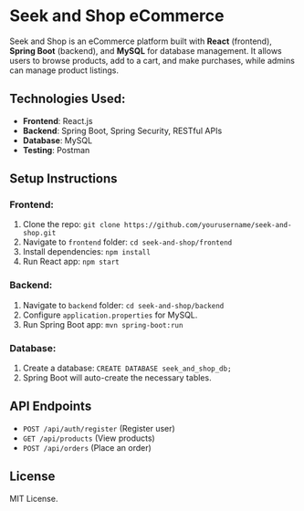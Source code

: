 # Seek and Shop eCommerce

Seek and Shop is an eCommerce platform built with **React** (frontend), **Spring Boot** (backend), and **MySQL** for database management. It allows users to browse products, add to a cart, and make purchases, while admins can manage product listings.

## Technologies Used:
- **Frontend**: React.js
- **Backend**: Spring Boot, Spring Security, RESTful APIs
- **Database**: MySQL
- **Testing**: Postman

## Setup Instructions

### Frontend:
1. Clone the repo: `git clone https://github.com/yourusername/seek-and-shop.git`
2. Navigate to `frontend` folder: `cd seek-and-shop/frontend`
3. Install dependencies: `npm install`
4. Run React app: `npm start`

### Backend:
1. Navigate to `backend` folder: `cd seek-and-shop/backend`
2. Configure `application.properties` for MySQL.
3. Run Spring Boot app: `mvn spring-boot:run`

### Database:
1. Create a database: `CREATE DATABASE seek_and_shop_db;`
2. Spring Boot will auto-create the necessary tables.

## API Endpoints
- `POST /api/auth/register` (Register user)
- `GET /api/products` (View products)
- `POST /api/orders` (Place an order)

## License
MIT License.
